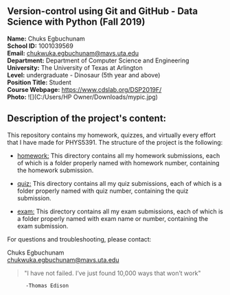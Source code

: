 ## Version-control using Git and GitHub - Data Science with Python (Fall 2019)
**Name:** Chuks Egbuchunam <br />
**School ID:** 1001039569 <br />
**Email:** chukwuka.egbuchunam@mavs.uta.edu <br />
**Department:** Department of Computer Science and Engineering <br />
**University:** The University of Texas at Arlington <br />
**Level:** undergraduate - Dinosaur (5th year and above) <br />
**Position Title:** Student <br />
**Course Webpage:** https://www.cdslab.org/DSP2019F/ <br />
**Photo:**
![](C:/Users/HP Owner/Downloads/mypic.jpg)

## Description of the project's content:
This repository contains my homework, quizzes, and virtually every effort that I have made for PHYS5391. The structure of the project is the following:

* [homework:](https://github.com/chukse/DSP2019/tree/master/homework) 
This directory contains all my homework submissions, each of which is a folder properly named with homework number, containing the homework submission.

* [quiz:](https://github.com/chukse/DSP2019/tree/master/quiz)
This directory contains all my quiz submissions, each of which is a folder properly named with quiz number, containing the quiz submission.

* [exam:](https://github.com/chukse/DSP2019/tree/master/exam)
This directory contains all my exam submissions, each of which is a folder properly named with exam name or number, containing the exam submission.

For questions and troubleshooting, please contact:

Chuks Egbuchunam  
chukwuka.egbuchunam@mavs.uta.edu  



> "I have not failed. I’ve just found 10,000 ways that won’t work" <br />
          
          -Thomas Edison

